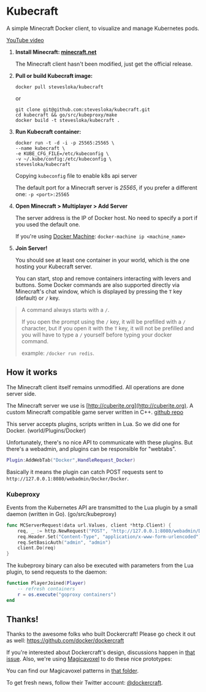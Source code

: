 # Kubecraft

A simple Minecraft Docker client, to visualize and manage Kubernetes pods.

[YouTube video](https://youtu.be/A4qwsSEldHE)

1. **Install Minecraft: [minecraft.net](https://minecraft.net)**

	The Minecraft client hasn't been modified, just get the official release.

2. **Pull or build Kubecraft image:**

	```
	docker pull stevesloka/kubecraft
	```
	or

	```
	git clone git@github.com:stevesloka/kubecraft.git
	cd kubecraft && go/src/kubeproxy/make
	docker build -t stevesloka/kubecraft .
	```
3. **Run Kubecraft container:**

	```
	docker run -t -d -i -p 25565:25565 \
	--name kubecraft \
	-e KUBE_CFG_FILE=/etc/kubeconfig \
	-v ~/.kube/config:/etc/kubeconfig \
	stevesloka/kubecraft
	```

	Copying `kubeconfig` file to enable k8s api server

	The default port for a Minecraft server is *25565*, if you prefer a different one: `-p <port>:25565`

4. **Open Minecraft > Multiplayer > Add Server**

	The server address is the IP of Docker host. No need to specify a port if you used the default one.

	If you're using [Docker Machine](https://docs.docker.com/machine/install-machine/): `docker-machine ip <machine_name>`

5. **Join Server!**

	You should see at least one container in your world, which is the one hosting your Kubecraft server.

	You can start, stop and remove containers interacting with levers and buttons. Some Docker commands are also supported directly via Minecraft's chat window, which is displayed by pressing the `T` key (default) or `/` key.

> A command always starts with a `/`.
>
> If you open the prompt using the `/` key, it will be prefilled with a `/` character, but if you open it with the `T` key, it will not be prefilled and you will have to type a `/` yourself before typing your docker command.
>
> example: `/docker run redis`.

## How it works

The Minecraft client itself remains unmodified. All operations are done server side.

The Minecraft server we use is [http://cuberite.org](http://cuberite.org). A custom Minecraft compatible game server written in C++. [github repo](https://github.com/cuberite/cuberite)

This server accepts plugins, scripts written in Lua. So we did one for Docker. (world/Plugins/Docker)

Unfortunately, there's no nice API to communicate with these plugins. But there's a webadmin, and plugins can be responsible for "webtabs".

```lua
Plugin:AddWebTab("Docker",HandleRequest_Docker)
```

Basically it means the plugin can catch POST requests sent to `http://127.0.0.1:8080/webadmin/Docker/Docker`.

### Kubeproxy

Events from the Kubernetes API are transmitted to the Lua plugin by a small daemon (written in Go). (go/src/kubeproxy)

```go
func MCServerRequest(data url.Values, client *http.Client) {
	req, _ := http.NewRequest("POST", "http://127.0.0.1:8080/webadmin/Docker/Docker", strings.NewReader(data.Encode()))
	req.Header.Set("Content-Type", "application/x-www-form-urlencoded")
	req.SetBasicAuth("admin", "admin")
	client.Do(req)
}
```

The kubeproxy binary can also be executed with parameters from the Lua plugin, to send requests to the daemon:

```lua
function PlayerJoined(Player)
	-- refresh containers
	r = os.execute("goproxy containers")
end
```
## Thanks!

Thanks to the awesome folks who built Dockercraft! Please go check it out as well: https://github.com/docker/dockercraft

If you're interested about Dockercraft's design, discussions happen in [that issue](https://github.com/docker/dockercraft/issues/19).
Also, we're using [Magicavoxel](https://voxel.codeplex.com) to do these nice prototypes:

You can find our Magicavoxel patterns in [that folder](![Dockercraft](https://github.com/docker/dockercraft/tree/master/docs/magicavoxel)).

To get fresh news, follow their Twitter account: [@dockercraft](https://twitter.com/dockercraft).
